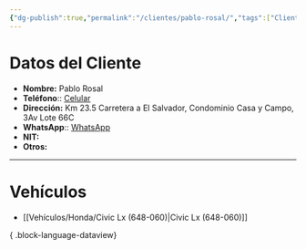 ```yaml
---
{"dg-publish":true,"permalink":"/clientes/pablo-rosal/","tags":["Cliente"]}
---
```



# Datos del Cliente 
- **Nombre:** Pablo Rosal
- **Teléfono**:: <a href="tel:47695663">Celular</a>
- **Dirección:** Km 23.5 Carretera a El Salvador, Condominio Casa y Campo, 3Av Lote 66C
- **WhatsApp**:: <a href="http://wa.me/50247695663">WhatsApp</a>
- **NIT:** 
- **Otros:** 

---

# Vehículos 

- [[Vehículos/Honda/Civic Lx (648-060)\|Civic Lx (648-060)]]

{ .block-language-dataview} 

